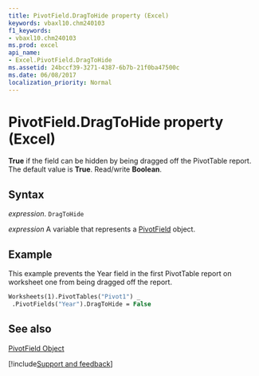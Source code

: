 ```yaml
---
title: PivotField.DragToHide property (Excel)
keywords: vbaxl10.chm240103
f1_keywords:
- vbaxl10.chm240103
ms.prod: excel
api_name:
- Excel.PivotField.DragToHide
ms.assetid: 24bccf39-3271-4387-6b7b-21f0ba47500c
ms.date: 06/08/2017
localization_priority: Normal
---
```



# PivotField.DragToHide property (Excel)

 **True** if the field can be hidden by being dragged off the PivotTable report. The default value is **True**. Read/write **Boolean**.


## Syntax

_expression_. `DragToHide`

_expression_ A variable that represents a [PivotField](Excel.PivotField.md) object.


## Example

This example prevents the Year field in the first PivotTable report on worksheet one from being dragged off the report.


```vb
Worksheets(1).PivotTables("Pivot1") _ 
 .PivotFields("Year").DragToHide = False
```


## See also


[PivotField Object](Excel.PivotField.md)

[!include[Support and feedback](~/includes/feedback-boilerplate.md)]